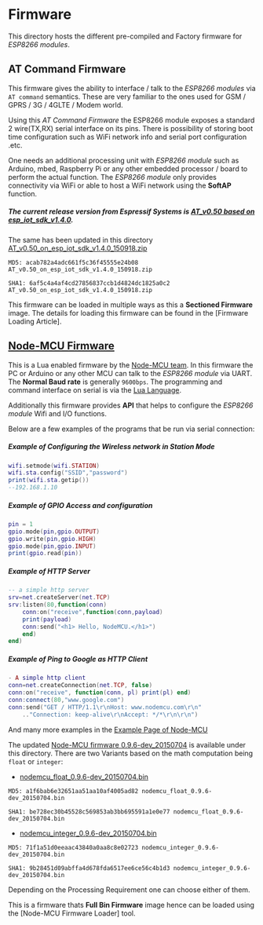 # Firmware

This directory hosts the different pre-compiled and Factory firmware for *ESP8266 modules*.

## AT Command Firmware

This firmware gives the ability to interface / talk to the *ESP8266 modules* via `AT command` semantics. These are very familiar to the ones used for GSM / GPRS / 3G / 4GLTE / Modem world. 

Using this *AT Command Firmware* the ESP8266 module exposes a standard 2 wire(TX,RX) serial interface on its pins. There is possibility of storing boot time configuration such as WiFi network info and serial port configuration .etc. 

One needs an additional processing unit with *ESP8266 module* such as Arduino, mbed, Raspberry Pi or any other embedded processor / board to perform the actual function. The *ESP8266 module* only provides connectivity via WiFi or able to host a WiFi network using the **SoftAP** function.

##### The current release version from *Espressif Systems* is [AT_v0.50 based on esp_iot_sdk_v1.4.0][1].

The same has been updated in this directory [AT_v0.50_on_esp_iot_sdk_v1.4.0_150918.zip][2]

`MD5: acab782a4adc661f5c36f45555e24b08 AT_v0.50_on_esp_iot_sdk_v1.4.0_150918.zip`

`SHA1: 6af5c4a4af4cd27856837ccb1d4824dc1825a0c2 AT_v0.50_on_esp_iot_sdk_v1.4.0_150918.zip`

This firmware can be loaded in multiple ways as this a **Sectioned Firmware** image. The details for loading this firmware can be found in the [Firmware Loading Article].

## [Node-MCU Firmware][3]

This is a Lua enabled firmware by the [Node-MCU team][4]. In this firmware the PC or Arduino or any other MCU can talk to the *ESP8266 module* via UART. The **Normal Baud rate** is generally `9600bps`. The programming and command interface on serial is via the [Lua Language][5].

Additionally this firmware provides **API** that helps to configure the *ESP8266 module* Wifi and I/O functions.

Below are a few examples of the programs that be run via serial connection:

##### Example of Configuring the Wireless network in Station Mode

```lua
wifi.setmode(wifi.STATION)
wifi.sta.config("SSID","password")
print(wifi.sta.getip())
--192.168.1.10
```

##### Example of GPIO Access and configuration

```lua
pin = 1
gpio.mode(pin,gpio.OUTPUT)
gpio.write(pin,gpio.HIGH)
gpio.mode(pin,gpio.INPUT)
print(gpio.read(pin))
```

##### Example of HTTP Server

```lua
-- a simple http server
srv=net.createServer(net.TCP) 
srv:listen(80,function(conn) 
    conn:on("receive",function(conn,payload) 
    print(payload) 
    conn:send("<h1> Hello, NodeMCU.</h1>")
    end) 
end)
```

##### Example of Ping to Google as HTTP Client

```lua
- A simple http client
conn=net.createConnection(net.TCP, false) 
conn:on("receive", function(conn, pl) print(pl) end)
conn:connect(80,"www.google.com")
conn:send("GET / HTTP/1.1\r\nHost: www.nodemcu.com\r\n"
    .."Connection: keep-alive\r\nAccept: */*\r\n\r\n")
```

And many more examples in the [Example Page of Node-MCU][6]

The updated [Node-MCU firmware 0.9.6-dev_20150704][7] is available under this directory.
There are two Variants based on the math computation being `float` or `integer`:

  * [nodemcu_float_0.9.6-dev_20150704.bin][8]
  
  `MD5: a1f6bab6e32651aa51aa10af4005ad82 nodemcu_float_0.9.6-dev_20150704.bin`
  
  `SHA1: be728ec30b45528c569853ab3bb695591a1e0e77 nodemcu_float_0.9.6-dev_20150704.bin`

  *  [nodemcu_integer_0.9.6-dev_20150704.bin][9]
  
  `MD5: 71f1a51d0eeaac43840a0aa8c8e02723 nodemcu_integer_0.9.6-dev_20150704.bin`
  
  `SHA1: 9b28451d09abffa4d678fda6517ee6ce56c4b1d3 nodemcu_integer_0.9.6-dev_20150704.bin`

Depending on the Processing Requirement one can choose either of them.

This is a firmware thats **Full Bin Firmware** image hence can be loaded using the 
[Node-MCU Firmware Loader] tool.

  [1]: <http://bbs.espressif.com/download/file.php?id=837>
  [2]: <https://github.com/boseji/ESP8266-Store/raw/master/firmware/AT_v0.50_on_esp_iot_sdk_v1.4.0_150918.zip>
  [3]: <https://github.com/nodemcu/nodemcu-firmware>
  [4]: <http://nodemcu.com/index_en.html>
  [5]: <http://www.lua.org/>
  [6]: <http://nodemcu.com/index_en.html#fr_5475f7667976d8501100000f>
  [7]: <https://github.com/nodemcu/nodemcu-firmware/releases/tag/0.9.6-dev_20150704>
  [8]: <https://github.com/boseji/ESP8266-Store/raw/master/firmware/nodemcu_float_0.9.6-dev_20150704.bin>
  [9]: <https://github.com/boseji/ESP8266-Store/raw/master/firmware/nodemcu_integer_0.9.6-dev_20150704.bin>
